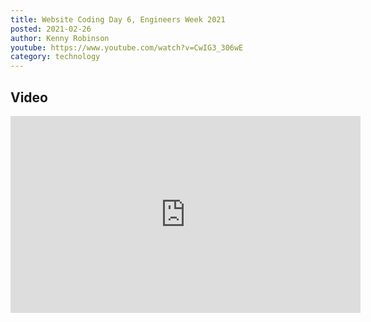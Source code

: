 ```yaml
---
title: Website Coding Day 6, Engineers Week 2021
posted: 2021-02-26
author: Kenny Robinson
youtube: https://www.youtube.com/watch?v=CwIG3_306wE
category: technology
---
```


## Video

<iframe width="560" height="315" src="https://www.youtube.com/embed/CwIG3_306wE" frameborder="0" allow="autoplay; encrypted-media" allowfullscreen class="youtube"></iframe>

